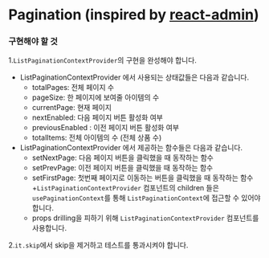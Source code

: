 # Pagination (inspired by [react-admin](https://github.com/marmelab/react-admin))

### 구현해야 할 것
1.`ListPaginationContextProvider`의 구현을 완성해야 합니다.

- ListPaginationContextProvider 에서 사용되는 상태값들은 다음과 같습니다.
    + totalPages: 전체 페이지 수
    + pageSize: 한 페이지에 보여줄 아이템의 수
    + currentPage: 현재 페이지
    + nextEnabled: 다음 페이지 버튼 활성화 여부
    + previousEnabled : 이전 페이지 버튼 활성화 여부
    + totalItems: 전체 아이템의 수 (전체 상품 수)
- ListPaginationContextProvider 에서 제공하는 함수들은 다음과 같습니다.
    + setNextPage: 다음 페이지 버튼을 클릭했을 때 동작하는 함수
    + setPrevPage: 이전 페이지 버튼을 클릭했을 때 동작하는 함수
    + setFirstPage: 첫번째 페이지로 이동하는 버튼을 클릭했을 때 동작하는 함수
    +`ListPaginationContextProvider` 컴포넌트의 children 들은 `usePaginationContext`를 통해 `ListPaginationContext`에 접근할 수 있어야 합니다.
    + props drilling을 피하기 위해 `ListPaginationContextProvider` 컴포넌트를 사용합니다.

2.`it.skip`에서 skip을 제거하고 테스트를 통과시켜야 합니다.

